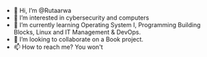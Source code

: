 - 👋 Hi, I’m @Rutaarwa
- 👀 I’m interested in cybersecurity and computers
- 🌱 I’m currently learning Operating System I, Programming Building Blocks, Linux and IT Management & DevOps. 
- 💞️ I’m looking to collaborate on a Book project.
- 📫 How to reach me? You won't  

<!---
Rutaarwa/Rutaarwa is a ✨ special ✨ repository because its `README.md` (this file) appears on your GitHub profile.
You can click the Preview link to take a look at your changes.
--->
